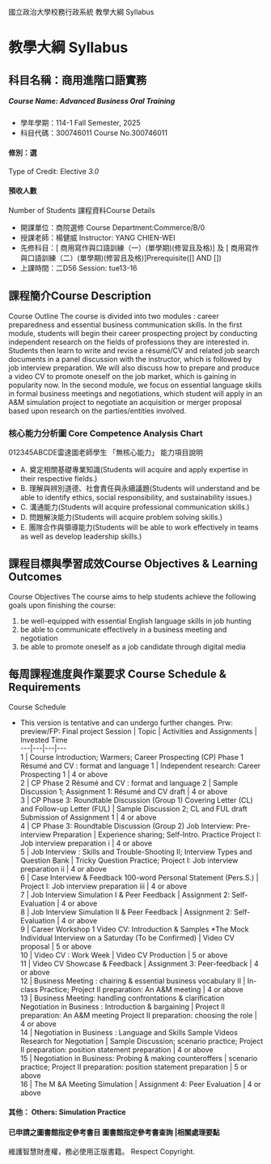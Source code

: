 國立政治大學校務行政系統 教學大綱 Syllabus
# 教學大綱 Syllabus
##  科目名稱：商用進階口語實務
#####  Course Name: Advanced Business Oral Training
  * 學年學期：114-1 Fall Semester, 2025 
  * 科目代碼：300746011 Course No.300746011
#### 修別：選
Type of Credit: Elective 
_3.0_
#### 預收人數
Number of Students
課程資料Course Details
  * 開課單位：商院選修 Course Department:Commerce/B/0 
  * 授課老師：楊健威 Instructor: YANG CHIEN-WEI 
  * 先修科目：[ 商用寫作與口語訓練（一）(單學期)(修習且及格)] 及 [ 商用寫作與口語訓練（二）(單學期)(修習且及格)]Prerequisite([] AND [])
  * 上課時間：二D56 Session: tue13-16
##  課程簡介Course Description
Course Outline
The course is divided into two modules : career preparedness and essential business communication skills. In the first module, students will begin their career prospecting project by conducting independent research on the fields of professions they are interested in. Students then learn to write and revise a résumé/CV and related job search documents in a panel discussion with the instructor, which is followed by job interview preparation. We will also discuss how to prepare and produce a video CV to promote oneself on the job market, which is gaining in popularity now. In the second module, we focus on essential language skills in formal business meetings and negotiations, which student will apply in an A&M simulation project to negotiate an acquisition or merger proposal based upon research on the parties/entities involved.
###  核心能力分析圖 Core Competence Analysis Chart
012345ABCDE雷達圖老師學生
「無核心能力」 
能力項目說明
  * A. 奠定相關基礎專業知識(Students will acquire and apply expertise in their respective fields.)
  * B. 理解與辨別道德、社會責任與永續議題(Students will understand and be able to identify ethics, social responsibility, and sustainability issues.)
  * C. 溝通能力(Students will acquire professional communication skills.)
  * D. 問題解決能力(Students will acquire problem solving skills.)
  * E. 團隊合作與領導能力(Students will be able to work effectively in teams as well as develop leadership skills.)
##  課程目標與學習成效Course Objectives & Learning Outcomes 
Course Objectives
The course aims to help students achieve the following goals upon finishing the course:
1. be well-equipped with essential English language skills in job hunting
2. be able to communicate effectively in a business meeting and negotiation
3. be able to promote oneself as a job candidate through digital media 
##  每周課程進度與作業要求 Course Schedule & Requirements
Course Schedule
* This version is tentative and can undergo further changes.
Prw: preview/FP: Final project
Session |  Topic |  Activities and Assignments |  Invested Time  
---|---|---|---  
1 |  Course Introduction; Warmers; Career Prospecting (CP) Phase 1 Résumé and CV : format and language 1 |  Independent research: Career Prospecting 1 |  4 or above  
2 |  CP Phase 2 Résumé and CV : format and language 2 |  Sample Discussion 1; Assignment 1: Résumé and CV draft |  4 or above  
3 |  CP Phase 3: Roundtable Discussion (Group 1) Covering Letter (CL) and Follow-up Letter (FUL) |  Sample Discussion 2; CL and FUL draft Submission of Assignment 1 |  4 or above  
4 |  CP Phase 3: Roundtable Discussion (Group 2) Job Interview: Pre-interview Preparation |  Experience sharing; Self-Intro. Practice Project I: Job interview preparation i  |  4 or above  
5 |  Job Interview : Skills and Trouble-Shooting II; Interview Types and Question Bank |  Tricky Question Practice; Project I: Job interview preparation ii |  4 or above  
6 |  Case Interview & Feedback 100-word Personal Statement (Pers.S.) |  Project I: Job interview preparation iii |  4 or above  
7 |  Job Interview Simulation I & Peer Feedback |  Assignment 2: Self-Evaluation  |  4 or above  
8 |  Job Interview Simulation II & Peer Feedback |  Assignment 2: Self-Evaluation |  4 or above  
9 |  Career Workshop 1 Video CV: Introduction & Samples *The Mock Individual Interview on a Saturday (To be Confirmed) |  Video CV proposal |  5 or above  
10 |  Video CV : Work Week |  Video CV Production |  5 or above  
11 |  Video CV Showcase & Feedback |  Assignment 3: Peer-feedback |  4 or above  
12 |  Business Meeting : chairing & essential business vocabulary II |  In-class Practice; Project II preparation: An A&M meeting |  4 or above  
13 |  Business Meeting: handling confrontations & clarification Negotiation in Business : Introduction & bargaining |  Project II preparation: An A&M meeting Project II preparation: choosing the role |  4 or above  
14 |  Negotiation in Business : Language and Skills Sample Videos Research for Negotiation |  Sample Discussion; scenario practice; Project II preparation: position statement preparation |  4 or above  
15 |  Negotiation in Business: Probing & making counteroffers |  scenario practice; Project II preparation: position statement preparation |  5 or above  
16 |  The M &A Meeting Simulation |  Assignment 4: Peer Evaluation |  4 or above  
####  其他： Others: Simulation Practice 
####  已申請之圖書館指定參考書目  圖書館指定參考書查詢 |相關處理要點
維護智慧財產權，務必使用正版書籍。 Respect Copyright.